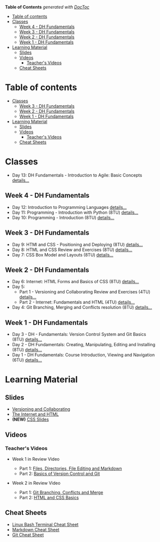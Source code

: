 <!-- START doctoc generated TOC please keep comment here to allow auto update -->
<!-- DON'T EDIT THIS SECTION, INSTEAD RE-RUN doctoc TO UPDATE -->
**Table of Contents**  *generated with [DocToc](https://github.com/thlorenz/doctoc)*

- [Table of contents](#table-of-contents)
- [Classes](#classes)
  - [Week 4 - DH Fundamentals](#week-4---dh-fundamentals)
  - [Week 3 - DH Fundamentals](#week-3---dh-fundamentals)
  - [Week 2 - DH Fundamentals](#week-2---dh-fundamentals)
  - [Week 1 - DH Fundamentals](#week-1---dh-fundamentals)
- [Learning Material](#learning-material)
  - [Slides](#slides)
  - [Videos](#videos)
    - [Teacher's Videos](#teachers-videos)
  - [Cheat Sheets](#cheat-sheets)

<!-- END doctoc generated TOC please keep comment here to allow auto update -->

# Table of contents

- [Classes](#classes)
  - [Week 3 - DH Fundamentals](#week-3---dh-fundamentals)
  - [Week 2 - DH Fundamentals](#week-2---dh-fundamentals)
  - [Week 1 - DH Fundamentals](#week-1---dh-fundamentals)
- [Learning Material](#learning-material)
  - [Slides](#slides)
  - [Videos](#videos)
    - [Teacher's Videos](#teachers-videos)
  - [Cheat Sheets](#cheat-sheets)

# Classes



- Day 13: DH Fundamentals - Introduction to Agile: Basic Concepts [details...](https://github.com/mathiasbrito-dci/python-course-2022/tree/main/01%20-%20DH%20Fundamentals/013%20Day%20-%20Introduction%20to%20Agile:%20Basic%20Concepts)

## Week 4 - DH Fundamentals

- Day 12: Introduction to Programming Languages [details...](https://github.com/mathiasbrito-dci/python-course-2022/tree/main/01%20-%20DH%20Fundamentals/012%20Day%20-%20Introduction%20to%20Programming%20-%20Languages%20and%20Mentoring%20-%208TU)
- Day 11: Programming - Introduction with Python (8TU) [details...](https://github.com/mathiasbrito-dci/python-course-2022/tree/main/01%20-%20DH%20Fundamentals/011%20Day%20-%20Programming%20-%20Introduction%20to%20Programming%20with%20Python)
- Day 10: Programming - Introduction (8TU) [details...](https://github.com/mathiasbrito-dci/python-course-2022/tree/main/01%20-%20DH%20Fundamentals/010%20Day%20-%20Programming%20-%20Introduction%20-%208%20TU)

## Week 3 - DH Fundamentals

- Day 9: HTMl and CSS - Positioning and Deploying (8TU) [details...](https://github.com/mathiasbrito-dci/python-course-2022/tree/main/01%20-%20DH%20Fundamentals/009%20Day%20-%20HTML%20and%20CSS%20-%20Positioning%20and%20Deploying%20-%208%20TU)
- Day 8: HTML and CSS Review and Exercises (8TU) [details...](https://github.com/mathiasbrito-dci/python-course-2022/tree/main/01%20-%20DH%20Fundamentals/008%20Day%20-%20HTML%20and%20CSS%20-%20Layouts%20Practicing)
- Day 7: CSS Box Model and Layouts (8TU) [details...](https://github.com/mathiasbrito-dci/python-course-2022/blob/5ddc1dedc8dbef4b011352ab385239e82e31c0dd/01%20-%20DH%20Fundamentals/007%20Day%20-%20HTML%20and%20CSS%20-%20CSS%20Box%20Model%20and%20Layouts%20-%208TU/README.md)


## Week 2 - DH Fundamentals

- Day 6: Internet: HTML Forms and Basics of CSS (8TU) [details...](https://github.com/mathiasbrito-dci/python-course-2022/blob/9912f54fde96e3410734f0e7d4d7dc2c944ead10/01%20-%20DH%20Fundamentals/006%20Day%20-%20HTML%20and%20CSS%20-%208TU/README.md)
- Day 5:
  - Part 1 - Versioning and Collaborating Review and Exercises (4TU) [details...](https://github.com/mathiasbrito-dci/python-course-2022/blob/886debf2f05fed4509332285c0f0672c37e96fd0/01%20-%20DH%20Fundamentals/005%20Day%20-%20Versioning%20and%20Collaboration%20-%20Concepts%20Review%20-%204%20TU/README.md)
  - Part 2 - Internet: Fundamentals and HTML (4TU) [details...](https://github.com/mathiasbrito-dci/python-course-2022/blob/886debf2f05fed4509332285c0f0672c37e96fd0/01%20-%20DH%20Fundamentals/005%20Day%20-%20Internet%20-%20Fundamentals%20and%20HTML%20-%204%20TU/README.md)
- Day 4: Git Branching, Merging and Conflicts resolution (8TU) [details...](https://github.com/mathiasbrito-dci/python-course-2022/blob/886debf2f05fed4509332285c0f0672c37e96fd0/01%20-%20DH%20Fundamentals/004%20Day%20-%20Versioning%20and%20Collaboration%20-%20Branching,%20Merging%20and%20Conflicts%20-%208%20TU/README.md)

## Week 1 - DH Fundamentals
- Day 3 - DH - Fundamentals: Version Control System and Git Basics (8TU) [details...](https://github.com/mathiasbrito-dci/python-course-2022/blob/1bbcc24225524eedec885e3a60f6f85af5f952b3/01%20-%20DH%20Fundamentals/003%20Day%20-%20Versioning%20and%20Collaboration%20-%20Git%20Basics%20-%208TU/README.md)
- Day 2 - DH Fundamentals: Creating, Manipulating, Editing and Installing (8TU) [details...](https://github.com/mathiasbrito-dci/python-course-2022/blob/1bbcc24225524eedec885e3a60f6f85af5f952b3/01%20-%20DH%20Fundamentals/002%20Day%20-%20Creating,%20Manipulating%20and%20Installing%20-%208TU%20/README.md)
- Day 1 - DH Fundamentals: Course Introduction, Viewing and Navigation (6TU) [details...](https://github.com/mathiasbrito-dci/python-course-2022/blob/1bbcc24225524eedec885e3a60f6f85af5f952b3/01%20-%20DH%20Fundamentals/001%20Day%20-%20Course%20Intro,%20Viewing%20and%20Navigating%20-%206TU/README.md)

# Learning Material

## Slides
- [Versioning and Collaborating](https://drive.google.com/file/d/1YbaMzQP8eEdgnhlIZ4vYMhbDmp_EtNqT/view?usp=sharing)
- [The Internet and HTML](https://drive.google.com/file/d/1WlpNei3y-l8j_5gFKXF0gOcjIeabFUNn/view?usp=sharing)
- **(NEW)** [CSS Slides](https://drive.google.com/file/d/17lzqGr582lUstHGC8MGJE03SCMJy-qRh/view?usp=sharing)


## Videos

### Teacher's Videos

- Week 1 in Review Video 
    - Part 1: [Files, Directories, File Editing and Markdown](https://www.youtube.com/watch?v=pMsvKdrX8Bg)
    - Part 2: [Basics of Version Control and Git](https://youtu.be/aDCBwRo8uyI)

- Week 2 in Review Video
    - Part 1: [Git Branching, Conflicts and Merge](https://drive.google.com/file/d/1FOWMWnJ00-5Ksuh3cV3ctRutfIoQUlJJ/view)
    - Part 2: [HTML and CSS Basics](https://drive.google.com/file/d/1oXFxUz5QLKDjy97P1IadCVITad0Uyg5Y/view?usp=drivesdk)

## Cheat Sheets

- [Linux Bash Terminal Cheat Sheet]( https://oit.ua.edu/wp-content/uploads/2020/12/Linux_bash_cheat_sheet-1.pdf)
- [Markdown Cheat Sheet](http://www.cheat-sheets.org/saved-copy/markdown-cheatsheet-online.pdf)
- [Git Cheat Sheet](https://education.github.com/git-cheat-sheet-education.pdf)